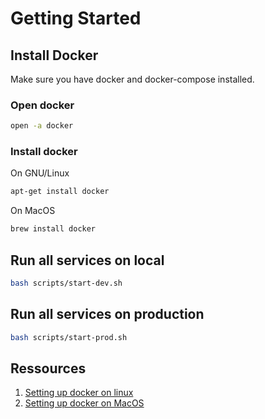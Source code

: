 # Getting Started

## Install Docker

 Make sure you have docker and docker-compose installed.

### Open docker
```bash
open -a docker
```

### Install docker

On GNU/Linux
```bash
apt-get install docker
```

On MacOS
```bash
brew install docker
```

## Run all services on local

```bash
bash scripts/start-dev.sh
```

## Run all services on production

```bash
bash scripts/start-prod.sh
```

## Ressources

1. [Setting up docker on linux](https://www.digitalocean.com/community/tutorials/how-to-install-and-use-docker-on-ubuntu-20-04-fr)
1. [Setting up docker on MacOS](https://pilsniak.com/how-to-install-docker-on-mac-os-using-brew)